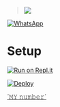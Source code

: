 


<p align="center">

> <a href="https://youtube.com/channel/UC2-h9BhA3Ut3foeIBpndyJQ"><img src="https://img.shields.io/badge/Tutorial-Video-ff0000?style=for-the-badge&logo=youtube&logoColor=ff000000&link=https://www.youtube.com/c/BOTINDO" /><br>

<a href="https://chat.whatsapp.com/IL3jN8863DZGyBmAJuWZq3"><img alt="WhatsApp" src="https://img.shields.io/badge/-Whatsapp%20Group-lightgrey?style=for-the-badge&logo=whatsapp&logoColor=white"/></a>

# Setup

[![Run on Repl.it](https://repl.it/badge/github/quiec/whatsAlfa)](https://replit.com/@black-pantherpa/Black-Panther-MD-QR?v=1nexusNw/Md-Scanner?outputonly=1&lite=1)

[![Deploy](https://www.herokucdn.com/deploy/button.svg)](https://heroku.com/deploy?template=https://github.com/SACHIBOT/BLACK-PANTHER-MD-V2)

[´𝙼𝚈 𝚗𝚞𝚖𝚋𝚎𝚛´](http://wa.me/94704329606)
